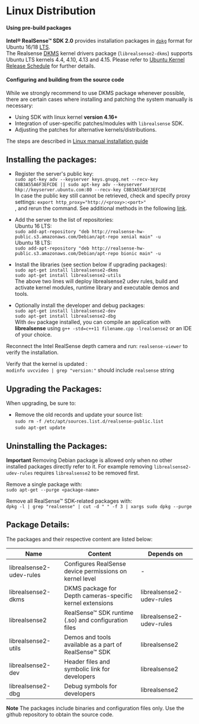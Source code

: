# Linux Distribution

#### Using pre-build packages
**Intel® RealSense™ SDK 2.0** provides installation packages in [`dpkg`](https://en.wikipedia.org/wiki/Dpkg) format for Ubuntu 16/18 [LTS](https://wiki.ubuntu.com/LTS).    
The Realsense [DKMS](https://en.wikipedia.org/wiki/Dynamic_Kernel_Module_Support) kernel drivers package (`librealsense2-dkms`) supports Ubuntu LTS kernels 4.4, 4.10, 4.13 and 4.15. Please refer to [Ubuntu Kernel Release Schedule](https://wiki.ubuntu.com/Kernel/Support) for further details.

#### Configuring and building from the source code
While we strongly recommend to use DKMS package whenever possible, there are certain cases where installing and patching the system manually is necessary:
 - Using SDK with linux kernel **version 4.16+**
 - Integration of user-specific patches/modules with `librealsense` SDK.
 - Adjusting the patches for alternative kernels/distributions.

The steps are described in [Linux manual installation guide](./installation.md)


## Installing the packages:
- Register the server's public key:  
`sudo apt-key adv --keyserver keys.gnupg.net --recv-key C8B3A55A6F3EFCDE || sudo apt-key adv --keyserver hkp://keyserver.ubuntu.com:80 --recv-key C8B3A55A6F3EFCDE`  
In case the public key still cannot be retrieved, check and specify proxy settings: `export http_proxy="http://<proxy>:<port>"`  
, and rerun the command. See additional methods in the following [link](https://unix.stackexchange.com/questions/361213/unable-to-add-gpg-key-with-apt-key-behind-a-proxy).  

- Add the server to the list of repositories:  
  Ubuntu 16 LTS:  
`sudo add-apt-repository "deb http://realsense-hw-public.s3.amazonaws.com/Debian/apt-repo xenial main" -u`  
  Ubuntu 18 LTS:  
`sudo add-apt-repository "deb http://realsense-hw-public.s3.amazonaws.com/Debian/apt-repo bionic main" -u`

- Install the libraries (see section below if upgrading packages):  
  `sudo apt-get install librealsense2-dkms`  
  `sudo apt-get install librealsense2-utils`  
  The above two lines will deploy librealsense2 udev rules, build and activate kernel modules, runtime library and executable demos and tools.  

- Optionally install the developer and debug packages:  
  `sudo apt-get install librealsense2-dev`  
  `sudo apt-get install librealsense2-dbg`  
  With `dev` package installed, you can compile an application with **librealsense** using `g++ -std=c++11 filename.cpp -lrealsense2` or an IDE of your choice.

Reconnect the Intel RealSense depth camera and run: `realsense-viewer` to verify the installation.

Verify that the kernel is updated :    
`modinfo uvcvideo | grep "version:"` should include `realsense` string

## Upgrading the Packages:
When upgrading, be sure to:  
- Remove the old records and update your source list:  
  `sudo rm -f /etc/apt/sources.list.d/realsense-public.list`  
  `sudo apt-get update`

## Uninstalling the Packages:
**Important** Removing Debian package is allowed only when no other installed packages directly refer to it. For example removing `librealsense2-udev-rules` requires `librealsense2` to be removed first.

Remove a single package with:   
  `sudo apt-get --purge <package-name>`  

Remove all RealSense™ SDK-related packages with:   
  `dpkg -l | grep "realsense" | cut -d " " -f 3 | xargs sudo dpkg --purge`  

## Package Details:
The packages and their respective content are listed below:  

Name    |      Content   | Depends on |
-------- | ------------ | ---------------- |
librealsense2-udev-rules | Configures RealSense device permissions on kernel level  | -
librealsense2-dkms | DKMS package for Depth cameras-specific kernel extensions | librealsense2-udev-rules
librealsense2 | RealSense™ SDK runtime (.so) and configuration files | librealsense2-udev-rules
librealsense2-utils | Demos and tools available as a part of RealSense™ SDK | librealsense2
librealsense2-dev | Header files and symbolic link for developers | librealsense2
librealsense2-dbg | Debug symbols for developers  | librealsense2

**Note** The packages include binaries and configuration files only.
Use the github repository to obtain the source code.
